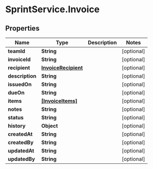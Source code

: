 # SprintService.Invoice

## Properties

Name | Type | Description | Notes
------------ | ------------- | ------------- | -------------
**teamId** | **String** |  | [optional] 
**invoiceId** | **String** |  | [optional] 
**recipient** | [**InvoiceRecipient**](InvoiceRecipient.md) |  | [optional] 
**description** | **String** |  | [optional] 
**issuedOn** | **String** |  | [optional] 
**dueOn** | **String** |  | [optional] 
**items** | [**[InvoiceItems]**](InvoiceItems.md) |  | [optional] 
**notes** | **String** |  | [optional] 
**status** | **String** |  | [optional] 
**history** | **Object** |  | [optional] 
**createdAt** | **String** |  | [optional] 
**createdBy** | **String** |  | [optional] 
**updatedAt** | **String** |  | [optional] 
**updatedBy** | **String** |  | [optional] 


